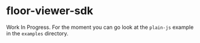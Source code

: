 # floor-viewer-sdk

Work In Progress. For the moment you can go look at the `plain-js` example in the `examples`
 directory.
